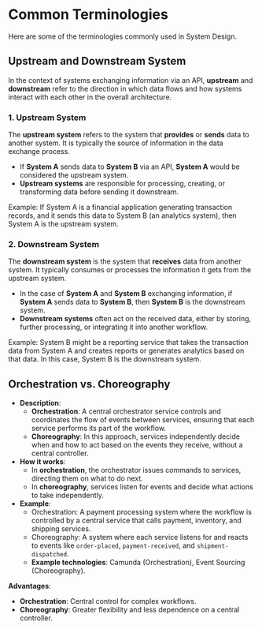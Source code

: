 # Common Terminologies

Here are some of the terminologies commonly used in System Design.

## Upstream and Downstream System

In the context of systems exchanging information via an API, **upstream** and **downstream** refer to the direction in which data flows and how systems interact with each other in the overall architecture.

### 1. **Upstream System**

The **upstream system** refers to the system that **provides** or **sends** data to another system. It is typically the source of information in the data exchange process.

* If **System A** sends data to **System B** via an API, **System A** would be considered the upstream system.
* **Upstream systems** are responsible for processing, creating, or transforming data before sending it downstream.

Example: If System A is a financial application generating transaction records, and it sends this data to System B (an analytics system), then System A is the upstream system.

### 2. **Downstream System**

The **downstream system** is the system that **receives** data from another system. It typically consumes or processes the information it gets from the upstream system.

* In the case of **System A** and **System B** exchanging information, if **System A** sends data to **System B**, then **System B** is the downstream system.
* **Downstream systems** often act on the received data, either by storing, further processing, or integrating it into another workflow.

Example: System B might be a reporting service that takes the transaction data from System A and creates reports or generates analytics based on that data. In this case, System B is the downstream system.

## Orchestration vs. Choreography

* **Description**:
  * **Orchestration**: A central orchestrator service controls and coordinates the flow of events between services, ensuring that each service performs its part of the workflow.
  * **Choreography**: In this approach, services independently decide when and how to act based on the events they receive, without a central controller.
* **How it works**:
  * In **orchestration**, the orchestrator issues commands to services, directing them on what to do next.
  * In **choreography**, services listen for events and decide what actions to take independently.
* **Example**:
  * Orchestration: A payment processing system where the workflow is controlled by a central service that calls payment, inventory, and shipping services.
  * Choreography: A system where each service listens for and reacts to events like `order-placed`, `payment-received`, and `shipment-dispatched`.
  * **Example technologies**: Camunda (Orchestration), Event Sourcing (Choreography).

**Advantages**:

* **Orchestration**: Central control for complex workflows.
* **Choreography**: Greater flexibility and less dependence on a central controller.



